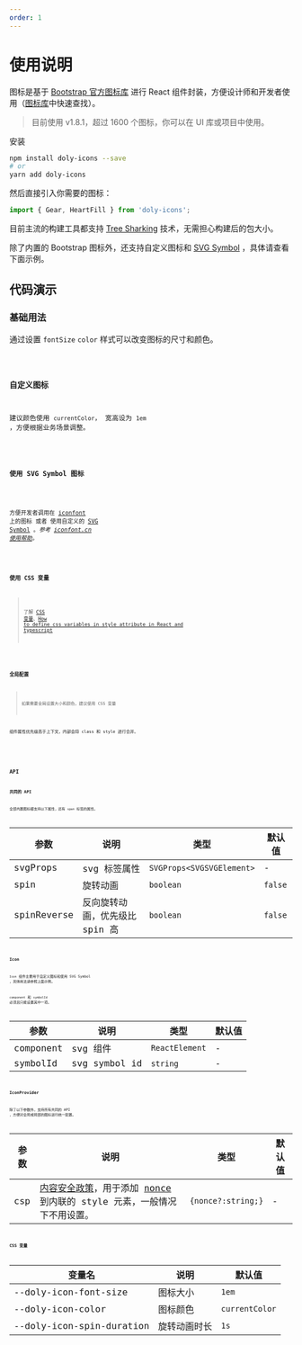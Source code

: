 ```yaml
---
order: 1
---
```


# 使用说明

图标是基于 [Bootstrap 官方图标库] 进行 React 组件封装，方便设计师和开发者使用（[图标库](/icons)中快速查找）。

> 目前使用 v1.8.1，超过 1600 个图标，你可以在 UI 库或项目中使用。

安装

```bash
npm install doly-icons --save
# or
yarn add doly-icons
```

然后直接引入你需要的图标：

```typescript
import { Gear, HeartFill } from 'doly-icons';
```

目前主流的构建工具都支持 [Tree Sharking](https://webpack.js.org/guides/tree-shaking/) 技术，无需担心构建后的包大小。

除了内置的 Bootstrap 图标外，还支持自定义图标和 [SVG Symbol] ，具体请查看下面示例。

## 代码演示

### 基础用法

通过设置 `fontSize` `color` 样式可以改变图标的尺寸和颜色。

<code src='../../src/icon/demos/basic.tsx' />

### 自定义图标

建议颜色使用 `currentColor`， 宽高设为 `1em` ，方便根据业务场景调整。

<code src='../../src/icon/demos/define.tsx' />

### 使用 SVG Symbol 图标

<!-- 在 [iconfont] 上将图标添加到 `我的项目` ，进入项目，生成在线链接，选择 `Symbol` 。 -->

方便开发者调用在 [iconfont] 上的图标 或者 使用自定义的 [SVG Symbol] 。_参考 [iconfont.cn 使用帮助](https://iconfont.cn/help/detail?spm=a313x.7781069.1998910419.15&helptype=code)。_

<code src='../../src/icon/demos/svg-symbol.tsx' iframe=100 />

### 使用 CSS 变量

> 了解 [CSS 变量](https://developer.mozilla.org/zh-CN/docs/Web/CSS/Using_CSS_custom_properties)、[How to define css variables in style attribute in React and typescript](https://stackoverflow.com/questions/52005083/how-to-define-css-variables-in-style-attribute-in-react-and-typescript)

<code src='../../src/icon/demos/css-variable.tsx' />

### 全局配置

> 如果需要全局设置大小和颜色，建议使用 CSS 变量

组件属性优先级高于上下文，内部会将 class 和 style 进行合并。

<!-- 如果字体大小不同会导致对不齐，影响演示效果（受 `vertical-align: -0.125em` 影响）。 -->

<code src='../../src/icon/demos/provider.tsx' />

## API

### 共同的 API

全部内置图标都支持以下属性，还有 `span` 标签的属性。

| 参数        | 说明                           | 类型                      | 默认值  |
| ----------- | ------------------------------ | ------------------------- | ------- |
| svgProps    | svg 标签属性                   | `SVGProps<SVGSVGElement>` | -       |
| spin        | 旋转动画                       | `boolean`                 | `false` |
| spinReverse | 反向旋转动画，优先级比 spin 高 | `boolean`                 | `false` |

### Icon

`Icon` 组件主要用于自定义图标和使用 SVG Symbol ，具体用法请参照上面示例。

`component` 和 `symbolId` 必须且只能设置其中一项。

| 参数      | 说明          | 类型           | 默认值 |
| --------- | ------------- | -------------- | ------ |
| component | svg 组件      | `ReactElement` | -      |
| symbolId  | svg symbol id | `string`       | -      |

### IconProvider

除了以下参数外，支持所有共同的 API ，方便对全局或局部的图标进行统一配置。

| 参数 | 说明 | 类型 | 默认值 |
| --- | --- | --- | --- |
| csp | [内容安全政策](https://developers.google.com/web/fundamentals/security/csp/)，用于添加 [nonce](https://developer.mozilla.org/zh-CN/docs/Web/API/HTMLElement/nonce) 到内联的 style 元素，一般情况下不用设置。 | `{nonce?:string;}` | - |

### CSS 变量

| 变量名                    | 说明         | 默认值         |
| ------------------------- | ------------ | -------------- |
| --doly-icon-font-size     | 图标大小     | `1em`          |
| --doly-icon-color         | 图标颜色     | `currentColor` |
| --doly-icon-spin-duration | 旋转动画时长 | `1s`           |

[bootstrap 官方图标库]: https://icons.getbootstrap.com/
[iconfont]: https://www.iconfont.cn/
[svg symbol]: https://css-tricks.com/svg-symbol-good-choice-icons/
